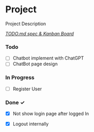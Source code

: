 # Project

Project Description

<em>[TODO.md spec & Kanban Board](https://bit.ly/3fCwKfM)</em>

### Todo

- [ ] Chatbot implement with ChatGPT  
- [ ] ChatBot page design  

### In Progress

- [ ] Register User  

### Done ✓

- [x] Not show login page after logged In  
- [x] Logout internally  

